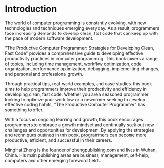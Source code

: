 # Introduction

The world of computer programming is constantly evolving, with new technologies and techniques emerging every day. As a result, programmers face increasing demands to develop clean, fast code that can keep up with the pace of modern software development.

"The Productive Computer Programmer: Strategies for Developing Clean, Fast Code" provides a comprehensive guide to developing effective productivity practices in computer programming. This book covers a range of topics, including time management, workflow optimization, code organization, performance optimization, debugging, implementing changes, and personal and professional growth.

Through practical tips, real-world examples, and case studies, this book aims to help programmers improve their productivity and efficiency in developing clean, fast code. Whether you are a seasoned programmer looking to optimize your workflow or a newcomer seeking to develop effective coding habits, "The Productive Computer Programmer" has something to offer.

With a focus on ongoing learning and growth, this book encourages programmers to embrace a growth mindset and continually seek out new challenges and opportunities for development. By applying the strategies and techniques outlined in this book, programmers can become more productive, efficient, and successful in their careers.

MingHai Zheng is the founder of zhengpublishing.com and lives in Wuhan, China. His main publishing areas are business, management, self-help, computers and other emerging foreword fields.
